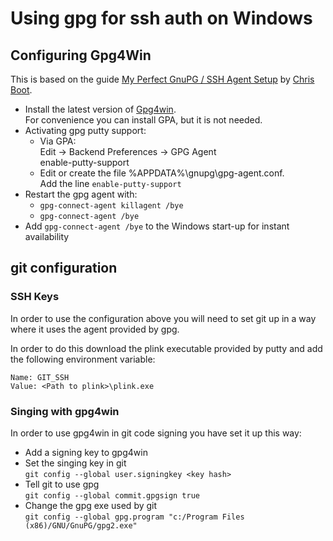 # Using gpg for ssh auth on Windows

## Configuring Gpg4Win

This is based on the guide [My Perfect GnuPG / SSH Agent Setup](http://www.bootc.net/archives/2013/06/09/my-perfect-gnupg-ssh-agent-setup/) by [Chris Boot](http://www.bootc.net/archives/author/bootc/).

* Install the latest version of [Gpg4win](https://www.gpg4win.org/).  
For convenience you can install GPA, but it is not needed.
* Activating gpg putty support:
  * Via GPA:  
  Edit -> Backend Preferences -> GPG Agent  
  enable-putty-support
  * Edit or create the file %APPDATA%\gnupg\gpg-agent.conf.  
  Add the line `enable-putty-support`
* Restart the gpg agent with:
  * `gpg-connect-agent killagent /bye`
  * `gpg-connect-agent /bye`
* Add `gpg-connect-agent /bye` to the Windows start-up for instant availability

## git configuration

### SSH Keys

In order to use the configuration above you will need to set git up in a way where it uses the agent provided by gpg.

In order to do this download the plink executable provided by putty and add the following environment variable:
```
Name: GIT_SSH
Value: <Path to plink>\plink.exe
```

### Singing with gpg4win

In order to use gpg4win in git code signing you have set it up this way:
* Add a signing key to gpg4win
* Set the singing key in git  
`git config --global user.signingkey <key hash>`
* Tell git to use gpg  
`git config --global commit.gpgsign true`
* Change the gpg exe used by git  
`git config --global gpg.program "c:/Program Files (x86)/GNU/GnuPG/gpg2.exe"`
